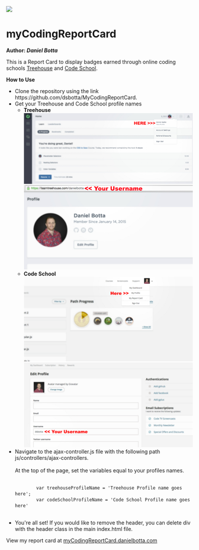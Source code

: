 <img src="http://mycodingreportcard.danielbotta.com/img/myCRC-logo.png">
<h1>myCodingReportCard</h1>
<strong>Author: <cite>Daniel Botta</cite></strong>
</hr>
<p>This is a Report Card to display badges earned through online coding schools <span><a href="http://teamtreehouse.com">Treehouse</a></span> and <span><a href="http://codeschool.com">Code School</a></span>.</p>

<strong>How to Use</strong>
<ul>
	<li>Clone the repository using the link https://github.com/dsbotta/MyCodingReportCard.</li>
	<li>Get your Treehouse and Code School profile names
		<ul>
		<li><strong>Treehouse</strong>
		<img src="https://github.com/dsbotta/images/blob/master/get-treehouse-profile1.jpg.jpg?raw=true">
		<img src="https://github.com/dsbotta/images/blob/master/get-treehouse-profile2.jpg?raw=true">
		</li>
		<li><strong>Code School</strong>
		<img src="https://github.com/dsbotta/images/blob/master/get-codeschool-username1.jpg?raw=true">
		<img src="https://github.com/dsbotta/images/blob/master/get-codeschool-username2.jpg?raw=true">
		</li>
		</ul>
	</li>
	<li>Navigate to the ajax-controller.js file with the following path js/controllers/ajax-controllers.<br><br>
		At the top of the page, set the variables equal to your profiles names.
		<pre><code>
		var treehouseProfileName = 'Treehouse Profile name goes here';
		var codeSchoolProfileName = 'Code School Profile name goes here'
		</code></pre>
	</li>
	<li>You're all set! If you would like to remove the header, you can delete div with the header class in the main index.html file.</li>
</ul>

<p>View my report card at <a href="http://myCodingReportCard.danielbotta.com">myCodingReportCard.danielbotta.com</a></p>
